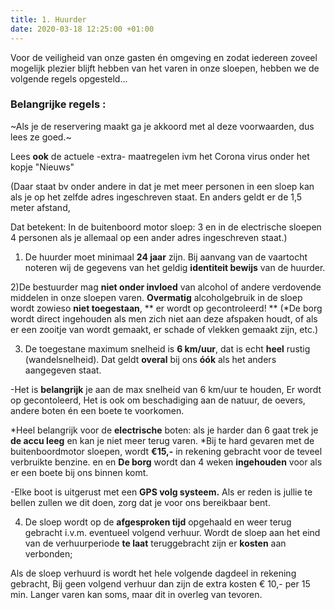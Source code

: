 ```yaml
---
title: 1. Huurder
date: 2020-03-18 12:25:00 +01:00
---
```


Voor de veiligheid van onze gasten én omgeving en zodat iedereen zoveel mogelijk plezier blijft hebben van het varen in onze sloepen, hebben we de volgende regels opgesteld...

### Belangrijke regels : 

~Als je de reservering maakt ga je akkoord met al deze voorwaarden, dus lees ze goed.~

Lees **ook** de actuele -extra- maatregelen ivm het Corona virus onder het kopje "Nieuws"

(Daar staat bv onder andere in dat je met meer personen in een sloep kan als je op het zelfde adres ingeschreven staat. En anders geldt er de 1,5 meter afstand,

Dat betekent:
In de buitenboord motor sloep: 3 en in de electrische sloepen 4 personen als je allemaal op een ander adres ingeschreven staat.)

1) De huurder moet minimaal **24 jaar** zijn.
Bij aanvang van de vaartocht noteren wij de gegevens van het geldig **identiteit bewijs** van de huurder.     
 
2)De bestuurder mag **niet onder invloed** van alcohol of andere verdovende middelen in onze sloepen varen.
 **Overmatig**  alcoholgebruik in de sloep wordt zowieso **niet toegestaan**, ** er wordt op gecontroleerd! **
(*De borg wordt direct ingehouden als men zich niet aan deze afspaken houdt, of als er een zooitje van wordt gemaakt, er schade of vlekken gemaakt zijn, etc.)

3) De toegestane maximum snelheid is **6 km/uur**, dat is echt **heel** rustig (wandelsnelheid). 
Dat geldt **overal** 
bij ons **óók** als het anders aangegeven staat. 

-Het is **belangrijk** je aan de max snelheid van 6 km/uur te houden, 
Er wordt op gecontoleerd, 
Het is ook om beschadiging aan de natuur, de oevers, andere boten én een boete te voorkomen.

*Heel belangrijk voor de **electrische** boten: als je harder dan 6 gaat trek je **de accu leeg** en kan je niet meer terug varen. 
*Bij te hard gevaren met de buitenboordmotor sloepen, wordt **€15,-** in rekening gebracht voor de teveel verbruikte benzine. 
en
en 
 **De borg** wordt dan 4 weken **ingehouden** voor als er een boete bij ons binnen komt.

-Elke boot is uitgerust met een **GPS volg systeem.**
Als er reden is jullie te bellen zullen we dit doen, zorg dat je voor ons bereikbaar bent.

4) De sloep wordt op de **afgesproken tijd** opgehaald en weer terug gebracht i.v.m. eventueel volgend verhuur.
Wordt de sloep aan het eind van de verhuurperiode **te laat** teruggebracht zijn er **kosten** aan verbonden;

Als de sloep verhuurd is wordt het hele volgende dagdeel in rekening gebracht,
Bij geen volgend verhuur dan zijn de extra kosten € 10,- per 15 min.
Langer varen kan soms, maar dit in overleg van tevoren.